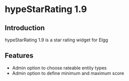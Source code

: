 # hypeStarRating 1.9

## Introduction

hypeStarRating 1.9 is a star rating widget for Elgg

## Features

- Admin option to choose rateable entity types
- Admin option to define minimum and maximum score